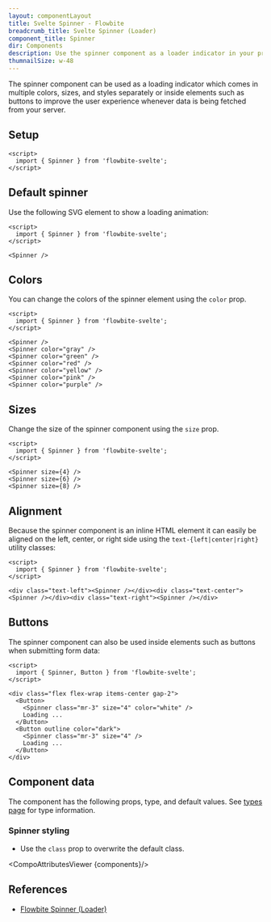 ```yaml
---
layout: componentLayout
title: Svelte Spinner - Flowbite
breadcrumb_title: Svelte Spinner (Loader)
component_title: Spinner
dir: Components
description: Use the spinner component as a loader indicator in your projects when fetching data based on an animated SVG
thumnailSize: w-48
---
```


<script>
  import { TableProp, TableDefaultRow, CompoAttributesViewer } from '../../utils'
  import { P, A } from '$lib'
  
  const components = 'Spinner'
</script>

The spinner component can be used as a loading indicator which comes in multiple colors, sizes, and styles separately or inside elements such as buttons to improve the user experience whenever data is being fetched from your server.

## Setup

```svelte example hideOutput
<script>
  import { Spinner } from 'flowbite-svelte';
</script>
```

## Default spinner

Use the following SVG element to show a loading animation:

```svelte example hideScript
<script>
  import { Spinner } from 'flowbite-svelte';
</script>

<Spinner />
```

## Colors

You can change the colors of the spinner element using the `color` prop.

```svelte example hideScript
<script>
  import { Spinner } from 'flowbite-svelte';
</script>

<Spinner />
<Spinner color="gray" />
<Spinner color="green" />
<Spinner color="red" />
<Spinner color="yellow" />
<Spinner color="pink" />
<Spinner color="purple" />
```

## Sizes

Change the size of the spinner component using the `size` prop.

```svelte example hideScript
<script>
  import { Spinner } from 'flowbite-svelte';
</script>

<Spinner size={4} />
<Spinner size={6} />
<Spinner size={8} />
```

## Alignment

Because the spinner component is an inline HTML element it can easily be aligned on the left, center, or right side using the `text-{left|center|right}` utility classes:

```svelte example hideScript
<script>
  import { Spinner } from 'flowbite-svelte';
</script>

<div class="text-left"><Spinner /></div><div class="text-center"><Spinner /></div><div class="text-right"><Spinner /></div>
```

## Buttons

The spinner component can also be used inside elements such as buttons when submitting form data:

```svelte example
<script>
  import { Spinner, Button } from 'flowbite-svelte';
</script>

<div class="flex flex-wrap items-center gap-2">
  <Button>
    <Spinner class="mr-3" size="4" color="white" />
    Loading ...
  </Button>
  <Button outline color="dark">
    <Spinner class="mr-3" size="4" />
    Loading ...
  </Button>
</div>
```

## Component data

The component has the following props, type, and default values. See [types page](/docs/pages/typescript) for type information.

### Spinner styling

- Use the `class` prop to overwrite the default class.

<CompoAttributesViewer {components}/>



## References

- [Flowbite Spinner (Loader)](https://flowbite.com/docs/components/spinner/)
